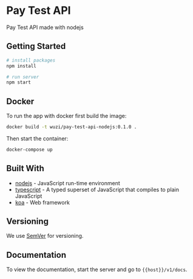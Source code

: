 # Pay Test API

Pay Test API made with nodejs

## Getting Started

```bash
# install packages
npm install

# run server
npm start
```

## Docker
To run the app with docker first build the image:

```bash
docker build -t wuzi/pay-test-api-nodejs:0.1.0 .
```

Then start the container:

```bash
docker-compose up
```

## Built With

* [nodejs](https://nodejs.org/en/) - JavaScript run-time environment
* [typescript](https://www.typescriptlang.org/) - A typed superset of JavaScript that compiles to plain JavaScript
* [koa](https://koajs.com/) - Web framework

## Versioning

We use [SemVer](http://semver.org/) for versioning.

## Documentation

To view the documentation, start the server and go to `{{host}}/v1/docs`.

